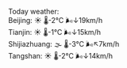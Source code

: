 Today weather:  
Beijing: ☀️ 🌡️-2°C 🌬️↓19km/h  
Tianjin: ☀️ 🌡️-1°C 🌬️↓15km/h  
Shijiazhuang: 🌫  🌡️-3°C 🌬️↖7km/h  
Tangshan: ☀️ 🌡️-2°C 🌬️↓14km/h  
